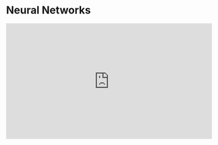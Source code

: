 # Neural Networks

<iframe width="560" height="315" src="https://www.youtube.com/embed/bfmFfD2RIcg?si=txcKISRue6Q_EOde" title="YouTube video player" frameborder="0" allow="accelerometer; autoplay; clipboard-write; encrypted-media; gyroscope; picture-in-picture; web-share" referrerpolicy="strict-origin-when-cross-origin" allowfullscreen></iframe>

